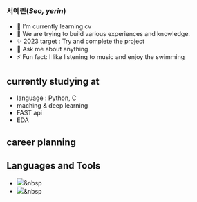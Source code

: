 ### 서예린(_Seo, yerin_) 

- 🌱 I’m currently learning cv
- 🌈 We are trying to build various experiences and knowledge.
- ✨ 2023 target : Try and complete the project
- 💬 Ask me about anything
- ⚡ Fun fact: I like listening to music and enjoy the swimming

## currently studying at

- language : Python, C
- maching & deep learning
- FAST api
- EDA

## career planning

## Languages and Tools

- <img src="https://img.shields.io/badge/Python-3766AB?style=flat-square&logo=Python&logoColor=white"/></a>&nbsp
- <img src="[c](https://github.com/seoyerin1130/seoyerin1130/assets/127005534/cf4ce1b6-3a2c-4b58-8903-88d7f9f2292d)"/></a>&nbsp
